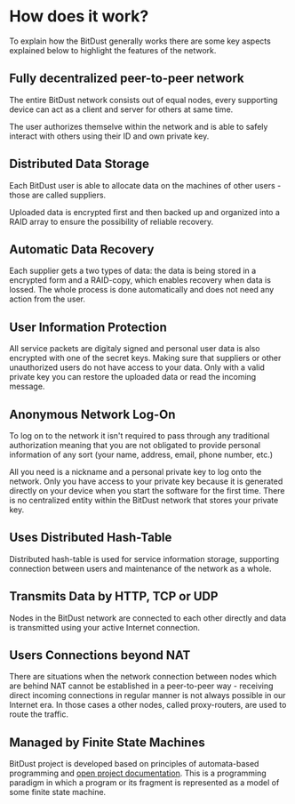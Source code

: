 # How does it work?

To explain how the BitDust generally works there are some key aspects explained below to highlight the features of the network. 


## Fully decentralized peer-to-peer network

The entire BitDust network consists out of equal nodes, every supporting device can act as a client and server for others at same time.

The user authorizes themselve within the network and is able to safely interact with others using their ID and own private key.


## Distributed Data Storage

Each BitDust user is able to allocate data on the machines of other users - those are called suppliers.

Uploaded data is encrypted first and then backed up and organized into a RAID array to ensure the possibility of reliable recovery.


## Automatic Data Recovery

Each supplier gets a two types of data: the data is being stored in a encrypted form and a RAID-copy,
which enables recovery when data is lossed. The whole process is done automatically and does not need
any action from the user.


## User Information Protection

All service packets are digitaly signed and personal user data is also encrypted with one of the secret keys. Making sure that suppliers or other
unauthorized users do not have access to your data. Only with a valid private key you can restore the uploaded data or read the incoming message.


## Anonymous Network Log-On

To log on to the network it isn't required to pass through any traditional authorization meaning that you are not obligated to provide personal information of any sort (your name, address, email, phone number, etc.)

All you need is a nickname and a personal private key to log onto the network. Only you have access to your private key because it is generated directly on your device
when you start the software for the first time. There is no centralized entity within the BitDust network that stores your private key.


## Uses Distributed Hash-Table

Distributed hash-table is used for service information storage, supporting connection between users and maintenance of the network as a whole.


## Transmits Data by HTTP, TCP or UDP

Nodes in the BitDust network are connected to each other directly and data is transmitted using your active Internet connection.


## Users Connections beyond NAT

There are situations when the network connection between nodes which are behind NAT cannot be established in a peer-to-peer way - receiving direct
incoming connections in regular manner is not always possible in our Internet era. In those cases a other nodes, called proxy-routers, are used to route the traffic.


## Managed by Finite State Machines

BitDust project is developed based on principles of automata-based programming and 
[open project documentation](http://is.ifmo.ru/articles_en/).
This is a programming paradigm in which a program or its fragment is represented as a model of 
some finite state machine.


<div class=fbcomments markdown="1">
</div>
